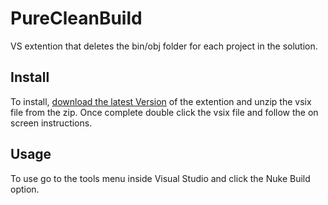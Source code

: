 # PureCleanBuild
VS extention that deletes the bin/obj folder for each project in the solution.

## Install

To install, <a href="https://github.com/nicholas-james-king/PureCleanBuild/blob/master/Versions/v1.0/PureCleanBuildv1.0.zip">download the latest Version</a> of the extention and unzip the vsix file from the zip. Once complete double click the vsix file and follow the on screen instructions.

## Usage

To use go to the tools menu inside Visual Studio and click the Nuke Build option.
